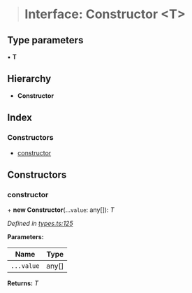 > # Interface: Constructor <**T**>

## Type parameters

▪ **T**

## Hierarchy

* **Constructor**

## Index

### Constructors

* [constructor](_types_.constructor.md#constructor)

## Constructors

###  constructor

\+ **new Constructor**(...`value`: any[]): *T*

*Defined in [types.ts:125](https://github.com/polkadot-js/api/blob/098a7a0/packages/types/src/types.ts#L125)*

**Parameters:**

Name | Type |
------ | ------ |
`...value` | any[] |

**Returns:** *T*